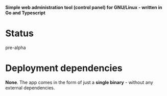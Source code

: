 **Simple web administration tool (control panel) for GNU/Linux - written in Go and Typescript**

# Status
pre-alpha

# Deployment dependencies
**None**. The app comes in the form of just a **single binary** - without any external dependencies.
